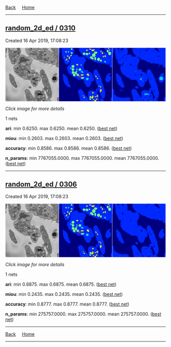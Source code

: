 
[Back](..)&nbsp;&nbsp;&nbsp;&nbsp;&nbsp;[Home](https://leapmanlab.github.io/snapshots)

---

<div class="summary"><a href="0310"><h2>random_2d_ed / 0310</h2></a><p>Created 16 Apr 2019, 17:08:23
</p><a href="0310"><img src="0310/5/media/summary.png" align="center"></a><p><i>Click image for more details</i>
</p></div>

1 nets

**ari**: min 0.6250. max 0.6250. mean 0.6250.  ([best net](0310/5))

**miou**: min 0.2603. max 0.2603. mean 0.2603.  ([best net](0310/5))

**accuracy**: min 0.8586. max 0.8586. mean 0.8586.  ([best net](0310/5))

**n_params**: min 7767055.0000. max 7767055.0000. mean 7767055.0000.  ([best net](0310/5))

---

<div class="summary"><a href="0306"><h2>random_2d_ed / 0306</h2></a><p>Created 16 Apr 2019, 17:08:23
</p><a href="0306"><img src="0306/10/media/summary.png" align="center"></a><p><i>Click image for more details</i>
</p></div>

1 nets

**ari**: min 0.6875. max 0.6875. mean 0.6875.  ([best net](0306/10))

**miou**: min 0.2435. max 0.2435. mean 0.2435.  ([best net](0306/10))

**accuracy**: min 0.8777. max 0.8777. mean 0.8777.  ([best net](0306/10))

**n_params**: min 275757.0000. max 275757.0000. mean 275757.0000.  ([best net](0306/10))

---

[Back](..)&nbsp;&nbsp;&nbsp;&nbsp;&nbsp;[Home](https://leapmanlab.github.io/snapshots)

---
